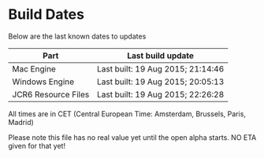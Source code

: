 # Build Dates

Below are the last known dates to updates

Part | Last build update
-----|-----
Mac Engine | Last built: 19 Aug 2015; 21:14:46
Windows Engine | Last built: 19 Aug 2015; 20:05:13
JCR6 Resource Files | Last built: 19 Aug 2015; 22:26:28
All times are in CET (Central European Time: Amsterdam, Brussels, Paris, Madrid)


Please note this file has no real value yet until the open alpha starts. NO ETA given for that yet!
